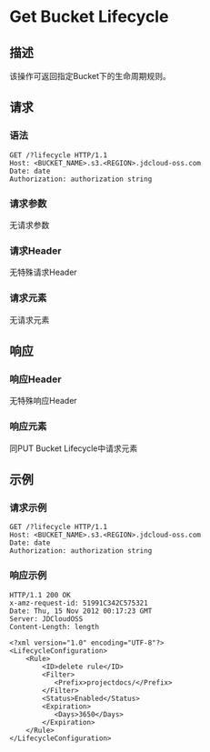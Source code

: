 # Get Bucket Lifecycle

## 描述

该操作可返回指定Bucket下的生命周期规则。

## 请求

### 语法

```HTTP
GET /?lifecycle HTTP/1.1
Host: <BUCKET_NAME>.s3.<REGION>.jdcloud-oss.com
Date: date
Authorization: authorization string
```

### 请求参数
无请求参数
### 请求Header
无特殊请求Header
### 请求元素
无请求元素

## 响应
### 响应Header
无特殊响应Header
### 响应元素
同PUT Bucket Lifecycle中请求元素

## 示例
### 请求示例
```HTTP
GET /?lifecycle HTTP/1.1
Host: <BUCKET_NAME>.s3.<REGION>.jdcloud-oss.com
Date: date
Authorization: authorization string
```
### 响应示例
```HTTP
HTTP/1.1 200 OK
x-amz-request-id: 51991C342C575321
Date: Thu, 15 Nov 2012 00:17:23 GMT
Server: JDCloudOSS
Content-Length: length

<?xml version="1.0" encoding="UTF-8"?>
<LifecycleConfiguration>
    <Rule>
        <ID>delete rule</ID>
        <Filter>
           <Prefix>projectdocs/</Prefix>
        </Filter>
        <Status>Enabled</Status>
        <Expiration>
           <Days>3650</Days>
        </Expiration>
    </Rule>
</LifecycleConfiguration>
```
